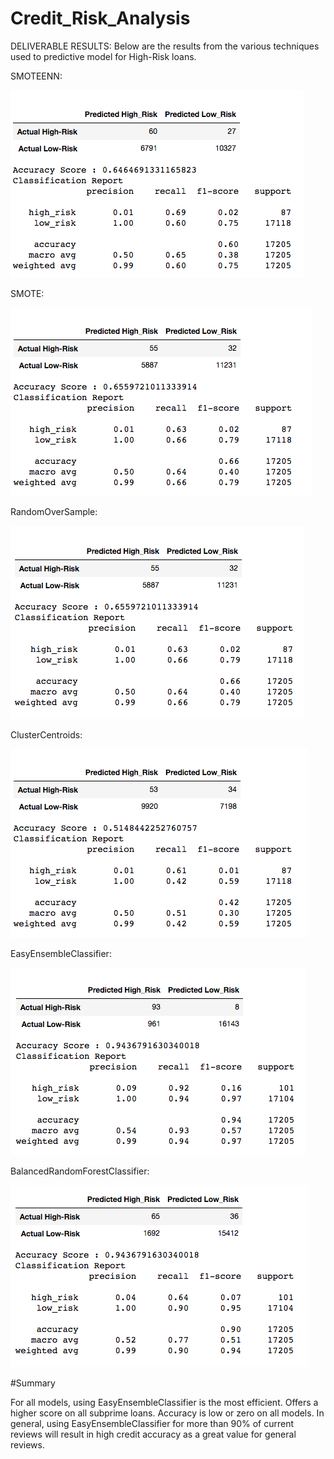 # Credit_Risk_Analysis

DELIVERABLE RESULTS:
Below are the results from the various techniques used to predictive model for High-Risk loans.

SMOTEENN:

![SMOTEENN](Resources/Images/SMOTEENN.PNG)

SMOTE:

![SMOTE](Resources/Images/SMOTE.PNG)

RandomOverSample:

![RandomOverSample](Resources/Images/RandomOverSample.PNG)

ClusterCentroids:

![ClusterCentroids](Resources/Images/ClusterCentroids.PNG)

EasyEnsembleClassifier:

![EasyEnsembleClassifier](Resources/Images/EasyEnsembleClassifier.PNG)

BalancedRandomForestClassifier:

![BalancedRandomForestClassifier](Resources/Images/BalancedRandomForestClassifier.PNG)

#Summary

For all models, using EasyEnsembleClassifier is the most efficient. Offers a higher score on all subprime loans. Accuracy is low or zero on all models. In general, using EasyEnsembleClassifier for more than 90% of current reviews will result in high credit accuracy as a great value for general reviews.

